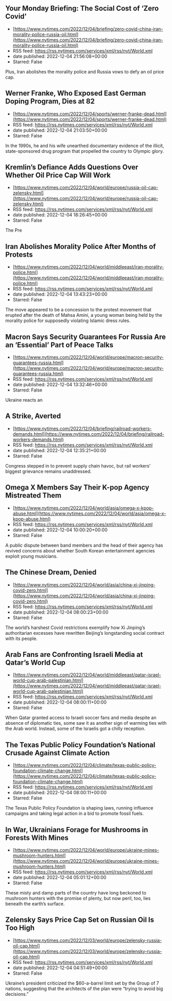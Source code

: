 ## Your Monday Briefing: The Social Cost of ‘Zero Covid’
 - [https://www.nytimes.com/2022/12/04/briefing/zero-covid-china-iran-morality-police-russia-oil.html](https://www.nytimes.com/2022/12/04/briefing/zero-covid-china-iran-morality-police-russia-oil.html)
 - RSS feed: https://rss.nytimes.com/services/xml/rss/nyt/World.xml
 - date published: 2022-12-04 21:56:08+00:00
 - Starred: False

Plus, Iran abolishes the morality police and Russia vows to defy an oil price cap.

## Werner Franke, Who Exposed East German Doping Program, Dies at 82
 - [https://www.nytimes.com/2022/12/04/sports/werner-franke-dead.html](https://www.nytimes.com/2022/12/04/sports/werner-franke-dead.html)
 - RSS feed: https://rss.nytimes.com/services/xml/rss/nyt/World.xml
 - date published: 2022-12-04 21:03:50+00:00
 - Starred: False

In the 1990s, he and his wife unearthed documentary evidence of the illicit, state-sponsored drug program that propelled the country to Olympic glory.

## Kremlin’s Defiance Adds Questions Over Whether Oil Price Cap Will Work
 - [https://www.nytimes.com/2022/12/04/world/europe/russia-oil-cap-zelensky.html](https://www.nytimes.com/2022/12/04/world/europe/russia-oil-cap-zelensky.html)
 - RSS feed: https://rss.nytimes.com/services/xml/rss/nyt/World.xml
 - date published: 2022-12-04 18:26:45+00:00
 - Starred: False

The Pre

## Iran Abolishes Morality Police After Months of Protests
 - [https://www.nytimes.com/2022/12/04/world/middleeast/iran-morality-police.html](https://www.nytimes.com/2022/12/04/world/middleeast/iran-morality-police.html)
 - RSS feed: https://rss.nytimes.com/services/xml/rss/nyt/World.xml
 - date published: 2022-12-04 13:43:23+00:00
 - Starred: False

The move appeared to be a concession to the protest movement that erupted after the death of Mahsa Amini, a young woman being held by the morality police for supposedly violating Islamic dress rules.

## Macron Says Security Guarantees For Russia Are an ‘Essential’ Part of Peace Talks
 - [https://www.nytimes.com/2022/12/04/world/europe/macron-security-guarantees-russia.html](https://www.nytimes.com/2022/12/04/world/europe/macron-security-guarantees-russia.html)
 - RSS feed: https://rss.nytimes.com/services/xml/rss/nyt/World.xml
 - date published: 2022-12-04 13:32:46+00:00
 - Starred: False

Ukraine reacts an

## A Strike, Averted
 - [https://www.nytimes.com/2022/12/04/briefing/railroad-workers-demands.html](https://www.nytimes.com/2022/12/04/briefing/railroad-workers-demands.html)
 - RSS feed: https://rss.nytimes.com/services/xml/rss/nyt/World.xml
 - date published: 2022-12-04 12:35:21+00:00
 - Starred: False

Congress stepped in to prevent supply chain havoc, but rail workers’ biggest grievance remains unaddressed.

## Omega X Members Say Their K-pop Agency Mistreated Them
 - [https://www.nytimes.com/2022/12/04/world/asia/omega-x-kpop-abuse.html](https://www.nytimes.com/2022/12/04/world/asia/omega-x-kpop-abuse.html)
 - RSS feed: https://rss.nytimes.com/services/xml/rss/nyt/World.xml
 - date published: 2022-12-04 10:00:20+00:00
 - Starred: False

A public dispute between band members and the head of their agency has revived concerns about whether South Korean entertainment agencies exploit young musicians.

## The Chinese Dream, Denied
 - [https://www.nytimes.com/2022/12/04/world/asia/china-xi-jinping-covid-zero.html](https://www.nytimes.com/2022/12/04/world/asia/china-xi-jinping-covid-zero.html)
 - RSS feed: https://rss.nytimes.com/services/xml/rss/nyt/World.xml
 - date published: 2022-12-04 08:00:23+00:00
 - Starred: False

The world’s harshest Covid restrictions exemplify how Xi Jinping’s authoritarian excesses have rewritten Beijing’s longstanding social contract with its people.

## Arab Fans are Confronting Israeli Media at Qatar’s World Cup
 - [https://www.nytimes.com/2022/12/04/world/middleeast/qatar-israel-world-cup-arab-palestinian.html](https://www.nytimes.com/2022/12/04/world/middleeast/qatar-israel-world-cup-arab-palestinian.html)
 - RSS feed: https://rss.nytimes.com/services/xml/rss/nyt/World.xml
 - date published: 2022-12-04 08:00:11+00:00
 - Starred: False

When Qatar granted access to Israeli soccer fans and media despite an absence of diplomatic ties, some saw it as another sign of warming ties with the Arab world. Instead, some of the Israelis got a chilly reception.

## The Texas Public Policy Foundation’s National Crusade Against Climate Action
 - [https://www.nytimes.com/2022/12/04/climate/texas-public-policy-foundation-climate-change.html](https://www.nytimes.com/2022/12/04/climate/texas-public-policy-foundation-climate-change.html)
 - RSS feed: https://rss.nytimes.com/services/xml/rss/nyt/World.xml
 - date published: 2022-12-04 08:00:11+00:00
 - Starred: False

The Texas Public Policy Foundation is shaping laws, running influence campaigns and taking legal action in a bid to promote fossil fuels.

## In War, Ukrainians Forage for Mushrooms in Forests With Mines
 - [https://www.nytimes.com/2022/12/04/world/europe/ukraine-mines-mushroom-hunters.html](https://www.nytimes.com/2022/12/04/world/europe/ukraine-mines-mushroom-hunters.html)
 - RSS feed: https://rss.nytimes.com/services/xml/rss/nyt/World.xml
 - date published: 2022-12-04 05:01:12+00:00
 - Starred: False

These misty and damp parts of the country have long beckoned to mushroom hunters with the promise of plenty, but now peril, too, lies beneath the earth’s surface.

## Zelensky Says Price Cap Set on Russian Oil Is Too High
 - [https://www.nytimes.com/2022/12/03/world/europe/zelensky-russia-oil-cap.html](https://www.nytimes.com/2022/12/03/world/europe/zelensky-russia-oil-cap.html)
 - RSS feed: https://rss.nytimes.com/services/xml/rss/nyt/World.xml
 - date published: 2022-12-04 04:51:49+00:00
 - Starred: False

Ukraine’s president criticized the $60-a-barrel limit set by the Group of 7 nations, suggesting that the architects of the plan were “trying to avoid big decisions.”
